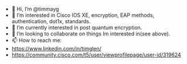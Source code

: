 - 👋 Hi, I’m @timmayg
- 👀 I’m interested in Cisco IOS XE, encryption, EAP methods, authentication, dot1x, standards.
- 🌱 I’m currently interested in post quantum encryption. 
- 💞️ I’m looking to collaborate on things Im interested in(see above). 
- 📫 How to reach me: 
- https://www.linkedin.com/in/timglen/
- https://community.cisco.com/t5/user/viewprofilepage/user-id/319624

<!---
timmayg/timmayg is a ✨ special ✨ repository because its `README.md` (this file) appears on your GitHub profile.
You can click the Preview link to take a look at your changes.
--->
